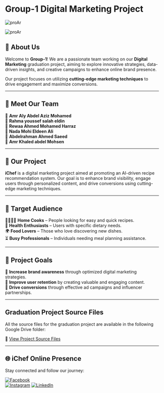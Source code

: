 #  Group-1 Digital Marketing Project  

![proAr](https://github.com/user-attachments/assets/6f1827e2-9e59-4428-8785-503340301ed0)  
  
     
     
  ![proAr](https://media.discordapp.net/attachments/367063115374002177/1371468773919424512/LOGO.png?ex=68233f54&is=6821edd4&hm=d1b9a24182171a681bd22511c6806eb5b3592cbab5f42350e3f9757f3768e724&=&format=webp&quality=lossless)  

## 📌 About Us  
Welcome to **Group-1**! We are a passionate team working on our **Digital Marketing** graduation project, aiming to explore innovative strategies, data-driven insights, and creative campaigns to enhance online brand presence.  

Our project focuses on utilizing **cutting-edge marketing techniques** to drive engagement and maximize conversions.  

---

## 👥 Meet Our Team  
🔹 **Amr Aly Abdel Aziz Mohamed**  
🔹 **Rahma youssef salah eldin**  
🔹 **Rewaa Ahmed Mohamed Harraz**  
🔹 **Nada Mohi Eldeen Ali**  
🔹 **Abdelrahman Ahmed Saeed**  
🔹 **Amr Khaled abdel Mohsen**  


---

## 🎯 Our Project  
**iChef** is a digital marketing project aimed at promoting an AI-driven recipe recommendation system. Our goal is to enhance brand visibility, engage users through personalized content, and drive conversions using cutting-edge marketing techniques.  

---

## 📌 Target Audience  
👨‍👩‍👧‍👦 **Home Cooks** – People looking for easy and quick recipes.  
🥗 **Health Enthusiasts** – Users with specific dietary needs.  
🌍 **Food Lovers** – Those who love discovering new dishes.  
⏳ **Busy Professionals** – Individuals needing meal planning assistance. 

---

## 🚀 Project Goals  
🎯 **Increase brand awareness** through optimized digital marketing strategies.  
🎯 **Improve user retention** by creating valuable and engaging content.  
🎯 **Drive conversions** through effective ad campaigns and influencer partnerships.  

---
## Graduation Project Source Files

All the source files for the graduation project are available in the following Google Drive folder:

🔗 [View Project Source Files](https://drive.google.com/drive/folders/1hHYYODFxiVNnQ69XQ2W0oDrkBeg8UYsF)

---

## 🌐 iChef Online Presence

Stay connected and follow our journey:

[![Facebook](https://img.shields.io/badge/Facebook-1877F2?style=for-the-badge&logo=facebook&logoColor=white)](https://www.facebook.com/profile.php?id=61574814302189)  
[![Instagram](https://img.shields.io/badge/Instagram-E4405F?style=for-the-badge&logo=instagram&logoColor=white)](https://www.instagram.com/ichef2025?igsh=ajFvOGFobXFoNGtl&utm_source=qr)
[![LinkedIn](https://img.shields.io/badge/LinkedIn-0A66C2?style=for-the-badge&logo=linkedin&logoColor=white)](https://www.linkedin.com/company/ichef2025/)
